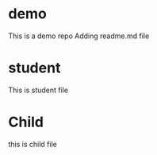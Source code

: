 # demo
This is a demo repo
Adding readme.md file
# student
This is student file
# Child
this is child file
